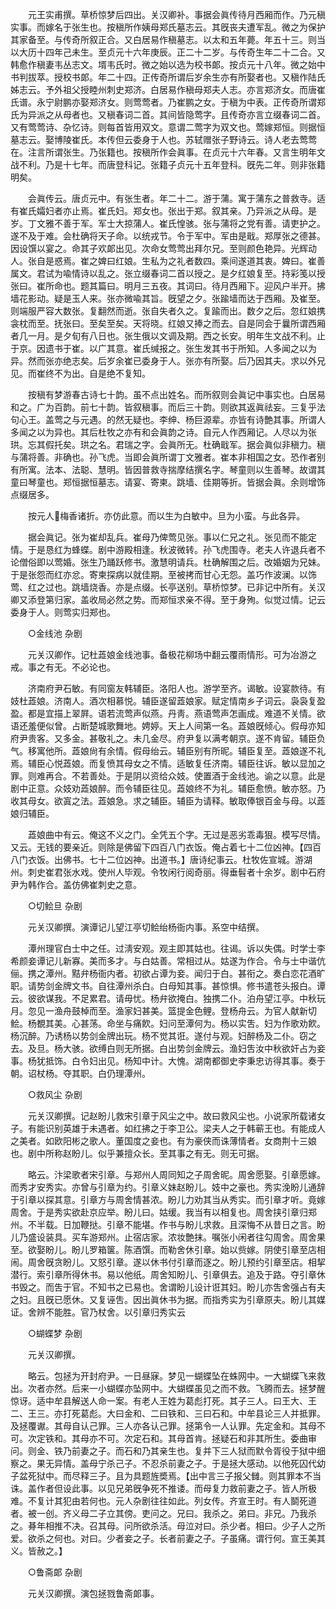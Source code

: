 <!-- { "loadSidebar": true } -->
　　元王实甫撰。草桥惊梦后四出。关汉卿补。事据会眞传待月西厢而作。乃元稹实事。而嫁名于张生也。按稹所作姨母郑氏墓志云。其旣丧夫遭军乱。微之为保护其家备至。与传奇所叙正合。又白居易作稹墓志。以太和五年薨。年五十三。则当以大历十四年己未生。至贞元十六年庚辰。正二十二岁。与传奇生年二十二合。又韩愈作稹妻韦丛志文。壻韦氏时。微之始以选为校书郞。按贞元十八年。微之始中书判拔萃。授校书郞。年二十四。正传奇所谓后岁余生亦有所娶者也。又稹作陆氏姊志云。予外祖父授睦州刺史郑济。白居易作稹母郑夫人志。亦言郑济女。而唐崔氏谱。永宁尉鹏亦娶郑济女。则莺莺者。乃崔鹏之女。于稹为中表。正传奇所谓郑氏为异派之从母者也。又稹春词二首。其间皆隐莺字。且传奇亦言立缀春词二首。又有莺莺诗、杂忆诗。则每首皆用双文。意谓二莺字为双文也。莺嫁郑恒。则据恒墓志云。娶博陵崔氏。本传但云委身于人也。苏轼赠张子野诗云。诗人老去莺莺在。注言所谓张生。乃张籍也。按稹所作会眞事。在贞元十六年春。又言生明年文战不利。乃是十七年。而唐登科记。张籍子贞元十五年登科。旣先二年。则非张籍明矣。 

　　会眞传云。唐贞元中。有张生者。年二十二。游于蒲。寓于蒲东之普救寺。适有崔氏孀妇者亦止焉。崔氏妇。郑女也。张出于郑。叙其亲。乃异派之从母。是岁。丁文雅不善于军。军士大掠蒲人。崔氏惶骇。张与蒲将之党有善。请吏护之。遂不及于难。会杜确将天子命。以统戎节。令于军中。军由是戢。郑厚张之德甚。因设馔以宴之。命其子欢郞出见。次命女莺莺出拜尔兄。至则颜色艳异。光辉动人。张自是惑焉。崔之婢曰红娘。生私为之礼者数四。乘间遂道其衷。婢曰。崔善属文。君试为喩情诗以乱之。张立缀春词二首以授之。是夕红娘复至。持彩笺以授张曰。崔所命也。题其篇曰。明月三五夜。其词曰。待月西厢下。迎风户半开。拂墙花影动。疑是玉人来。张亦微喩其旨。旣望之夕。张踰墙而达于西厢。及崔至。则端服严容大数张。复翻然而逝。张自失者久之。复踰而出。数夕之后。忽红娘携衾枕而至。抚张曰。至矣至矣。天将晓。红娘又捧之而去。自是同会于曩所谓西厢者几一月。是夕旬有八日也。张生俄以文调及期。西之长安。明年生文战不利。止于京。因遗书于崔。以广其意。崔氏缄报之。张生发其书于所知。人多闻之以为异。然而张亦绝志矣。后岁余崔已委身于人。张亦有所娶。后乃因其夫。求以外兄见。而崔终不为出。自是绝不复知。 

　　按稹有梦游春古诗七十韵。虽不点出姓名。而所叙则会眞记中事实也。白居易和之。广为百韵。前七十韵。皆叙稹事。而后三十韵。则欲其返眞祛妄。三复乎法句心王。盖莺之与元遇。的然无疑也。李绅、杨巨源辈。亦皆有诗艶其事。所谓人多闻之以为异也。其后杜牧之亦有和会眞韵之诗。自元人作西厢记。人尽以为张珙。忘其假托矣。珙之名。君瑞之字。会眞所无。杜确戢军。据会眞似非稹力。稹与蒲将善。非确也。孙飞虎。当即会眞所谓丁文雅者。崔本非相国之女。恐作者别有所寓。法本、法聪、慧明。皆因普救寺揣摩结撰名字。琴童则以生善琴。故谓其童曰琴童也。郑恒据恒墓志。请宴、寄柬。跳墙、佳期等折。皆据会眞。余则增饰点缀居多。 

　　按元人梅香诸折。亦仿此意。而以生为白敏中。旦为小蛮。与此各异。 

　　据会眞记。张为崔却乱兵。崔母乃俾莺见张。事以仁兄之礼。张见而不能定情。于是恳红为蜂蝶。剧中游殿相逢。秋波微转。孙飞虎围寺。老夫人许退兵者不论僧俗即以莺婚。张生乃踊跃修书。激慧明请兵。杜确解围之后。改婚姻为兄妹。于是张怨而红亦忿。寄柬探病以就佳期。至被拷而甘心无怨。盖巧作波澜。以饰莺、红之过也。跳墙烧香。亦是点缀。长亭送别。草桥惊梦。已非记中所有。关汉卿又添登第归家。盖收局必然之势。而郑恒求亲不得。至于身殉。似觉过情。记云委身于人。则莺实归郑也。 

　　○金线池 杂剧 

　　元关汉卿作。记杜蕋娘金线池事。备极花柳场中翻云覆雨情形。可为冶游之戒。事之有无。不必论也。 

　　济南府尹石敏。有同窗友韩辅臣。洛阳人也。游学至齐。谒敏。设宴款待。有妓杜蕋娘。济南人。酒次相慕悦。辅臣遂留蕋娘家。赋定情南乡子词云。袅袅复盈盈。都是宜描上翠屛。语若流莺声似燕。丹靑。燕语莺声怎画成。难道不关情。欲语还羞便似曾。占断楚城歌舞地。娉婷。天上人间第一名。蕋娘旣倾心。假母亦知府尹贵客。又多金。甚敬礼之。未几金尽。府尹复以满考朝京。遂不肯留。辅臣负气。移寓他所。蕋娘尙有余情。假母绐云。辅臣别有所昵。辅臣复至。蕋娘遂不礼焉。辅臣心悦蕋娘。而复愤其母女之不情。适敏复任济南。辅臣往诉。敏以显加之罪。则难再合。不若善处。于是阴以资给众妓。使置酒于金线池。谕之以意。此是剧中正意。众妓劝蕋娘醉。而令辅臣往见。蕋娘终不为礼。辅臣愈愤。敏亦怒。乃收其母女。欲寘之法。蕋娘急。求之辅臣。辅臣为请释。敏取俸银百金与母。以蕋娘归辅臣。 

　　蕋娘曲中有云。俺这不义之门。全凭五个字。无过是恶劣乖毒狠。模写尽情。又云。无钱的要亲近。则除是佛留下四百八门衣饭。俺占着七十二位凶神。【四百八门衣饭。出佛书。七十二位凶神。出道书。】唐诗纪事云。杜牧佐宣城。游湖州。刺史崔君张水戏。使州人毕观。令牧闲行阅奇丽。得垂髫者十余岁。剧中石府尹为韩作合。盖仿佛崔刺史之意。 

　　○切鲙旦 杂剧 

　　元关汉卿撰。演谭记儿望江亭切鲙绐杨衙内事。系空中结撰。 

　　潭州理官白士中之任。过淸安观。观主即其姑也。往谒。诉以失偶。时学士李希颜妾谭记儿新寡。美而多才。与白姑善。常相过从。姑遂为作合。令与士中谐伉俪。携之潭州。黠弁杨衙内者。初欲占谭为妾。闻归于白。甚衔之。奏白恋花酒旷职。请势剑金牌文书。自往潭州杀白。白母知其事。甚惊惧。修书遣苍头报白。谭云。彼欲谋我。不足累君。请毋忧。杨弁欲掩白。独携二仆。泊舟望江亭。中秋玩月。忽见一渔舟鼓棹而至。渔家妇甚美。篮提金色鲤。登杨舟云。为官人献新切鲙。杨覩其美。心甚荡。命坐与痛飮。妇问至潭何为。杨以实吿。妇为作歌劝飮。杨沉醉。乃诱杨以势剑金牌出玩。杨不觉其诳。遂付与观。妇醉杨及二仆。窃之去。及旦。杨大骇。欲缚白则无所据。白出势剑金牌云。渔妇吿汝中秋欲奸占为妾事。杨犹抵饰。白令妇出见。杨知中计。大愧。湖南都御史李秉忠访得其事。奏于朝。诏杖杨。夺其职。白仍理潭州。 

　　○救风尘 杂剧 

　　元关汉卿撰。记赵盼儿救宋引章于风尘之中。故曰救风尘也。小说家所载诸女子。有能识别英雄于未遇者。如红拂之于李卫公。梁夫人之于韩蕲王也。有能成人之美者。如欧阳彬之歌人。董国度之妾也。有为豪侠而诛薄情者。女商荆十三娘也。剧中所称赵盼儿。似乎兼擅众长。至其事之有无。则无可据。 

　　略云。汴梁歌者宋引章。与郑州人周同知之子周舍昵。周舍愿娶。引章愿嫁。而秀才安秀实。亦曾与引章为约。引章义妹赵盼儿。妓中之豪也。秀实浼盼儿通辞于引章以探其意。引章方与周舍情甚浓。盼儿力劝其当从秀实。而引章才听。竟嫁周舍。于是秀实欲赴京应举。盼儿曰。姑缓。我当有以相复也。周舍挟引章归郑州。不半载。日加鞭挞。引章不能堪。作书与盼儿求救。且深悔不从昔日之言。盼儿乃盛设装具。买车游郑州。止宿店家。浓妆艶抹。嘱张小闲者往勾周舍。周舍果至。欲娶盼儿。盼儿罗箱箧。陈酒馔。而勒舍休引章。始以赀嫁。阴使引章至店相闹。周舍旣贪盼儿。又怒引章。遂以休书付引章而逐之。盼儿预约引章至店。相挈潜行。索引章所得休书。易以他纸。周舍知盼儿、引章俱去。追及于路。夺引章休书毁之。而吿于官。不知书之已易也。舍谓盼儿设计诳其妇。盼儿亦吿舍强占有夫之妇。且旣已愿休。又复诬吿。因出眞休书为据。而指秀实为引章原夫。盼儿其媒证。舍辨不能胜。官乃杖舍。以引章归秀实云 

　　○蝴蝶梦 杂剧 

　　元关汉卿撰。 

　　略云。包拯为开封府尹。一日昼寐。梦见一蝴蝶坠在蛛网中。一大蝴蝶飞来救出。次者亦然。后来一小蝴蝶亦坠网中。大蝴蝶虽见之而不救。飞腾而去。拯梦醒惊讶。适中牟县解送人命一案。有老人王姓为葛彪打死。其子三人。曰王大、王二、王三。亦打死葛彪。大曰金和、二曰铁和、三曰石和。中牟县论三人并抵罪。及拯覆谳。其母自认己罪。三人亦各认己罪。拯第令一人认罪。先定金和。其母不可。次定铁和。其母亦不可。次定石和。其母首肯。拯疑石和非其所生。委曲审问。则金、铁乃前妻之子。而石和乃其亲生也。复并下三人狱而默令胥役于狱中细察之。果无异情。盖母宁杀己子。不忍杀前妻之子。于是拯大感动。以他死囚代幼子盆死狱中。而尽释三子。且为具题旌奬焉。【出中言三子报父雠。则其罪本不当诛。盖作者但设此事。以见兄弟旣争死不推诿。而母复力救前妻之子。皆人所极难。不复计其犯由若何也。元人杂剧往往如此。列女传。齐宣王时。有人鬬死道者。被一创。齐义母二子立其傍。吏问之。兄曰。我杀之。弟曰。非兄。乃我杀之。朞年相推不决。召其母。问所欲杀活。母泣对曰。杀少者。相曰。少子人之所爱。欲杀之何也。对曰。少者妾之子。长者前妻之子。子虽痛。谓行何。宣王美其义。皆赦之。】 

　　○鲁斋郞 杂剧 

　　元关汉卿撰。演包拯戮鲁斋郞事。 

